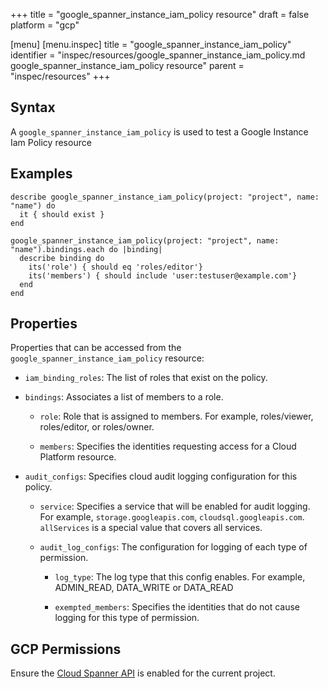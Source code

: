 +++
title = "google_spanner_instance_iam_policy resource"
draft = false
platform = "gcp"

[menu]
  [menu.inspec]
    title = "google_spanner_instance_iam_policy"
    identifier = "inspec/resources/google_spanner_instance_iam_policy.md google_spanner_instance_iam_policy resource"
    parent = "inspec/resources"
+++


## Syntax
A `google_spanner_instance_iam_policy` is used to test a Google Instance Iam Policy resource

## Examples
```
describe google_spanner_instance_iam_policy(project: "project", name: "name") do
  it { should exist }
end

google_spanner_instance_iam_policy(project: "project", name: "name").bindings.each do |binding|
  describe binding do
    its('role') { should eq 'roles/editor'}
    its('members') { should include 'user:testuser@example.com'}
  end
end
```

## Properties
Properties that can be accessed from the `google_spanner_instance_iam_policy` resource:

  * `iam_binding_roles`: The list of roles that exist on the policy.

  * `bindings`: Associates a list of members to a role.

    * `role`: Role that is assigned to members. For example, roles/viewer, roles/editor, or roles/owner.

    * `members`: Specifies the identities requesting access for a Cloud Platform resource.

  * `audit_configs`: Specifies cloud audit logging configuration for this policy.

    * `service`: Specifies a service that will be enabled for audit logging. For example, `storage.googleapis.com`, `cloudsql.googleapis.com`. `allServices`  is a special value that covers all services.

    * `audit_log_configs`: The configuration for logging of each type of permission.

      * `log_type`: The log type that this config enables. For example, ADMIN_READ, DATA_WRITE or DATA_READ

      * `exempted_members`: Specifies the identities that do not cause logging for this type of permission.



## GCP Permissions

Ensure the [Cloud Spanner API](https://console.cloud.google.com/apis/library/spanner.googleapis.com/) is enabled for the current project.
